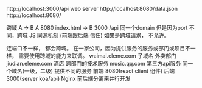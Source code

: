 http://localhost:3000/api web server
http://localhost:8080/data.json
http://localhost:8080/

跨域 A -> B
A 8080 index.html -> B 3000 /api
同一个domain 但是因为port 不同，跨域
JS 同源机制 (前端跟后端 信任) 如果是跨域请求， 不允许。

连端口不一样， 都会跨域。 在一家公司，因为提供服务的服务或部门或项目不一样， 需要使用跨域的能力来联调。
waimai.eleme.com 子域名 外卖部门
jiudian.eleme.com 酒店 跨部门的技术服务
music.qq.com  第三方api服务
同一个域名(一级，二级) 提供不同的服务
前端 8080(react client 组件) 后端3000(server koa/api) Nginx
前后端分离来并行开发